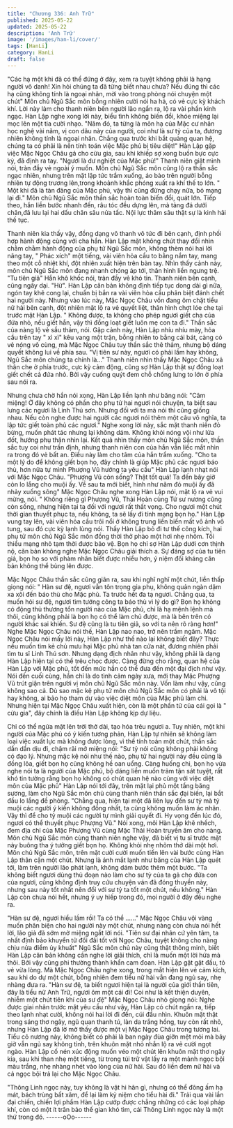 ```yaml
---
title: "Chương 336: Anh Trữ"
published: 2025-05-22
updated: 2025-05-22
description: 'Anh Trữ'
image: '/images/han-li/cover/'
tags: [HanLi]
category: HanLi
draft: false
---
```


"Các hạ một khi đã có thể đứng ở đây, xem ra tuyệt không phải là
hạng người vô danh! Xin hỏi chúng ta đã từng biết nhau chưa?
Nếu đúng thì các hạ cũng không tính là ngoại nhân, mời vào trong
phòng nói chuyện một chút" Môn chủ Ngũ Sắc môn bỗng nhiên
cười nói ha hả, có vẻ cực kỳ khách khí.
Lời này làm cho thanh niên bên người lão ngẩn ra, lộ ra vài phần
kinh ngạc.
Hàn Lập nghe xong lời này, biểu tình không biến đổi, khóe miệng
lại mọc lên một tia cười nhạo.
"Năm đó, ta từng là môn hạ của Mặc cư nhân học nghệ vài năm,
vị con dâu này của người, coi như là sư tỷ của ta, đương nhiên
không tính là ngoại nhân. Chẳng qua trước khi bắt quàng quan
hệ, chúng ta có phải là nên tính toán việc Mặc phủ bị tiêu diệt!"
Hàn Lập gặp việc Mặc Ngọc Châu gả cho cừu gia, sau khi khiếp
sợ xong buồn bực cực kỳ, đã định ra tay.
"Ngươi là dư nghiệt của Mặc phủ!" Thanh niên giật mình nói, tràn
đầy vẻ ngoài ý muốn.
Môn chủ Ngũ Sắc môn cũng lộ ra thần sắc ngạc nhiên, nhưng
trên mặt lập tức trầm xuống, áo bào trên người bỗng nhiên tự
động trương lên,trong khoảnh khắc phóng xuất ra khí thế to lớn.
" Một khi đã là tàn đảng của Mặc phủ, vậy thì cũng đừng chạy
nữa, bỏ mạng lại đi." Môn chủ Ngũ Sắc môn thần sắc hoàn toàn
biến đổi, quát lớn.
Tiếp theo, hắn liền bước nhanh đến, râu tóc đều dựng lên, mà
tảng đá dưới chân,đã lưu lại hai dấu chân sâu nửa tấc. Nội lực
thâm sâu thật sự là kinh hãi thế tục.

Thanh niên kia thấy vậy, đồng dạng vô thanh vô tức đi bên cạnh,
định phối hợp hành động cùng với cha hắn.
Hàn Lập mặt không chút thay đổi nhìn chằm chằm hành động của
phụ tử Ngũ Sắc môn, không thèm nói hai lời nâng tay, " Phác
xích" một tiếng, vài viên hỏa cầu to bằng nắm tay, mang theo một
cỗ nhiệt khí, đột nhiên xuất hiện trên bàn tay.
Nhìn thấy cảnh này, môn chủ Ngũ Sắc môn đang nhanh chóng áp
tới, thân hình liền ngưng trệ.
"Tu tiên giả" Hắn khô khốc nói, tràn đầy vẻ khó tin.
Thanh niên bên cạnh, cũng ngây dại.
"Hừ".
Hàn Lập căn bản không định tiếp tục dong dài gì nữa, ngón tay
khẽ cong lại, chuẩn bị bắn ra vài viên hỏa cầu phân biệt đánh chết
hai người này.
Nhưng vào lúc này, Mặc Ngọc Châu vốn đang ôm chặt tiểu nữ hài
bên cạnh, đột nhiên mặt lộ ra vẻ quyết liệt, thân hình chợt lóe che
tại trước mặt Hàn Lập.
" Không được, ta không cho phép ngươi giết cha của đứa nhỏ,
nếu giết hắn, vậy thì đồng loạt giết luôn mẹ con ta đi." Thần sắc
của nàng lộ vẻ sầu thảm, nói.
Gặp cảnh này, Hàn Lập nhíu nhíu mày, hỏa cầu trên tay " xì xì"
kêu vang một trận, bỗng nhiên to bằng cái bát, càng có vẻ nóng
vô cùng, mà Mặc Ngọc Châu tuy thần sắc thê thảm, nhưng bộ
dáng quyết không lui về phía sau.
"Vị tiên sư này, ngươi có phải lầm hay không, Ngũ Sắc môn
chúng ta chính là…" Thanh niên nhìn thấy Mặc Ngọc Châu xả
thân che ở phía trước, cực kỳ cảm động, cũng sợ Hàn Lập thật
sự đồng loạt giết chết cả đứa nhỏ. Bởi vậy cuống quýt đem chỗ
chống lưng to lớn ở phía sau nói ra.

Nhưng chưa chờ hắn nói xong, Hàn Lập liền lạnh như băng nói:
"Câm miệng! Ở đây không có phần cho phụ tử hai ngươi nói
chuyện, ta biết sau lưng các ngươi là Linh Thú sơn. Nhưng đối với
ta mà nói thì cũng giống nhau. Nếu còn nghe được hai người các
ngươi nói thêm một câu vô nghĩa, ta lập tức giết toàn phủ các
ngươi."
Nghe xong lời này, sắc mặt thanh niên đỏ bừng, muốn phát tác
nhưng lại không dám. Không khỏi nóng vội như lửa đốt, hướng
phụ thân nhìn lại.
Kết quả nhìn thấy môn chủ Ngũ Sắc môn, thần sắc tuy coi như
trấn định, nhưng thanh niên con của hắn vẫn liếc mắt nhìn ra
trong đó vẻ bất an. Điều này làm cho tâm của hắn trầm xuống.
"Cho ta một lý do để không giết bọn họ, đây chính là giúp Mặc
phủ các ngươi báo thù, hơn nữa tự mình Phượng Vũ hướng ta
yêu cầu" Hàn Lập lạnh nhạt nói với Mặc Ngọc Châu.
"Phượng Vũ còn sống? Thật tốt quá! Ta đến bây giờ còn lo lắng
cho muội ấy. Về sau ta mới biết, hình như năm đó muội ấy đã
nhảy xuống sông" Mặc Ngọc Châu nghe xong Hàn Lập nói, mặt lộ
ra vẻ vui mừng, nói.
" Không riêng gì Phượng Vũ, Thải Hoàn cùng Tứ sư nương cũng
còn sống, nhưng hiện tại ta đối với ngươi rất thất vọng. Cho ngươi
một chút thời gian thuyết phục ta, nếu không, ta sẽ lấy đi tính
mạng bọn họ." Hàn Lập vung tay lên, vài viên hỏa cầu trôi nổi ở
không trung liền biến mất vô ảnh vô tung, sau đó cực kỳ lạnh lùng
nói.
Thấy Hàn Lập bỏ đi tư thế công kích, hai phụ tử môn chủ Ngũ
Sắc môn đồng thời thở phào một hơi nhẹ nhõm. Tối thiểu mạng
nhỏ tạm thời được bảo vệ. Bọn họ chỉ sợ Hàn Lập dưới cơn thịnh
nộ, căn bản không nghe Mặc Ngọc Châu giải thích a.
Sự đáng sợ của tu tiên giả, bọn họ so với phàm nhân biết được
nhiều hơn, ý niệm đối kháng căn bản không thể bùng lên được.

Mặc Ngọc Châu thần sắc cũng giãn ra, sau khi nghĩ nghĩ một
chút, liền thấp giọng nói:
" Hàn sư đệ, ngươi vẫn tôn trọng gia phụ, không quản ngàn dặm
xa xôi đến báo thù cho Mặc phủ. Ta trước hết đa tạ ngươi. Chẳng
qua, ta muốn hỏi sư đệ, ngươi tìm tướng công ta báo thù vì lý do
gì? Bọn họ không có động thủ thương tổn người nào của Mặc
phủ, chỉ là hạ mệnh lệnh mà thôi, cũng không phải là bọn họ có
thể làm chủ được, mà là bên trên có người khác sai khiến. Sư đệ
cũng là tu tiên giả, so với ta nên rõ ràng hơn!"
Nghe Mặc Ngọc Châu nói thế, Hàn Lập nao nao, trở nên trầm
ngâm.
Mặc Ngọc Châu nói mấy lời này, Hàn Lập như thế nào lại không
biết đây?
Thực nếu muốn tìm kẻ chủ mưu hại Mặc phủ nhà tan cửa nát,
đương nhiên phải tìm tu sĩ Linh Thú sơn.
Nhưng dạng địch nhân như vậy, không phải là dạng Hàn Lập hiện
tại có thể trêu chọc được.
Càng đừng cho rằng, quan hệ của Hàn Lập với Mặc phủ, tốt đến
mức hắn có thể đưa đến một đại địch như vậy.
Nói đến cuối cùng, hắn chỉ là do tình cảm ngày xưa, mới thay
Mặc Phượng Vũ trút giận trên người vị môn chủ Ngũ Sắc môn
này.
Vốn làm như vậy, cũng không sao cả.
Dù sao mặc kệ phụ tử môn chủ Ngũ Sắc môn có phải là vô tội
hay không, ai bảo họ tham dự vào việc diệt môn của Mặc phủ làm
chi.
Nhưng hiện tại Mặc Ngọc Châu xuất hiện, còn là một phần tử của
cái gọi là " cừu gia", đây chính là điều Hàn Lập không kịp dự liệu.

Chỉ có thể ngửa mặt lên trời thở dài, tạo hóa trêu ngươi a.
Tuy nhiên, một khi người của Mặc phủ có ý kiến tương phản, Hàn
Lập tự nhiên sẽ không làm loại việc xuất lực mà không được lòng,
vì thế tính toán một chút, thần sắc dần dần dịu đi, chậm rãi mở
miệng nói:
"Sư tỷ nói cũng không phải không có đạo lý. Nhưng mặc kệ nói
như thế nào, phụ tử hai người này đều cũng là đồng lõa, giết bọn
họ cũng không hề oan uổng. Càng huống chi, bọn họ vừa nghe
nói ta là người của Mặc phủ, bộ dáng liền muốn trảm tận sát
tuyệt, rất khó tin tưởng rằng bọn họ không có chút quan hệ nào
cùng với việc diệt môn của Mặc phủ"
Hàn Lập nói tới đây, trên mặt lại phủ một tầng băng sương, làm
cho Ngũ Sắc môn chủ cùng thanh niên thần sắc đại biến, lại bắt
đầu lo lắng đề phòng.
"Chẳng qua, hiện tại một đã liên lụy đến sư tỷ mà tỷ muội các
người ý kiến không đồng nhất, ta cũng không muốn làm ác nhân.
Vậy thì để cho tỷ muội các người tự mình giải quyết đi. Hy vọng
đến lúc đó, ngươi có thể thuyết phục Phượng Vũ." Nói xong, môi
Hàn Lập khẽ nhếch, đem địa chỉ của Mặc Phượng Vũ cùng Mặc
Thải Hoàn truyền âm cho nàng.
Môn chủ Ngũ Sắc môn cùng thanh niên nghe vậy, đã biết vị tu sĩ
trước mặt này buông tha ý tưởng giết bọn họ. Không khỏi nhẹ
nhõm thở dài một hơi.
Môn chủ Ngũ Sắc môn, trên mặt cười cười muốn tiến lên vài
bước cùng Hàn Lập thân cận một chút. Nhưng là ánh mắt lạnh
như băng của Hàn Lập quét tới, làm trên người lão phát lạnh,
không dám bước thêm một bước.
"Ta không biết ngươi dùng thủ đoạn nào làm cho sư tỷ của ta gả
cho đứa con của ngươi, cũng không định truy cứu chuyện ván đã
đóng thuyền này, nhưng sau này tốt nhất nên đối với sư tỷ ta tốt
một chút, nếu không." Hàn Lập còn chưa nói hết, nhưng ý uy hiếp
trong đó, mọi người ở đây đều nghe ra.

"Hàn sư đệ, ngươi hiểu lầm rồi! Ta có thể ……"
Mặc Ngọc Châu vội vàng muốn phân biện cho hai người này một
chút, nhưng nàng còn chưa nói hết lời, lão giả đã sớm mở miệng
ngắt lời nói.
"Tiên sư đại nhân cứ yên tâm, ta nhất định bảo khuyển tử đối đãi
tốt với Ngọc Châu, tuyệt không cho nàng chịu nửa điểm ủy khuất"
Ngũ Sắc môn chủ này cũng thật thông minh, biết Hàn Lập căn
bản không cần nghe lời giải thích, chỉ là muốn một lời hứa mà
thôi. Bởi vậy cũng phi thường thành khẩn cam đoan.
Hàn Lập gật gật đầu, tỏ vẻ vừa lòng.
Mà Mặc Ngọc Châu nghe xong, trong mắt hiện lên vẻ cảm kích,
sau khi do dự một chút, bỗng nhiên đem tiểu nữ hài vẫn đang ngủ
say, nhẹ nhàng đưa ra.
"Hàn sư đệ, ta biết ngươi hiện tại là người của giới thần tiên, đây
là tiểu nữ Anh Trữ, ngươi ôm một cái đi! Coi như là kết thiện
duyên, nhiễm một chút tiên khí của sư đệ" Mặc Ngọc Châu nhỏ
giọng nói:
Nghe được giai nhân trước mặt yêu cầu như vậy, Hàn Lập có
chút ngẩn ra, tiếp theo lạnh nhạt cười, không nói hai lời đi đến,
cúi đầu nhìn.
Khuôn mặt thật trong sáng thơ ngây, ngũ quan thanh tú, làn da
trắng hồng, tuy còn rất nhỏ, nhưng Hàn Lập đã lờ mờ thấy được
một vị Mặc Ngọc Châu trong tương lai.
Tiểu cô nương này, không biết có phải là ban ngày đùa giỡn mệt
mỏi mà bây giờ vẫn ngủ say không tỉnh, trên khuôn mặt nhỏ nhắn
lộ ra vẻ cười ngọt ngào.
Hàn Lập cố nén xúc động muốn véo một chút lên khuôn mặt thơ
ngây kia, sau khi than nhẹ một tiếng, từ trong túi trữ vật lấy ra một
mảnh ngọc bội màu trắng, nhẹ nhàng nhét vào lòng của nữ hài.
Sau đó liền đem nữ hài và cả ngọc bội trả lại cho Mặc Ngọc
Châu.

"Thông Linh ngọc này, tuy không là vật hi hãn gì, nhưng có thể
đông ấm hạ mát, bách trùng bất xâm, để lại làm kỷ niệm cho tiểu
hài đi." Trải qua vài lần đại chiến, chiến lợi phẩm Hàn Lập cướp
được chẳng những có các loại pháp khí, còn có một ít trân bảo
thế gian khó tìm, cái Thông Linh ngọc này là một thứ trong đó.
------oOo------
